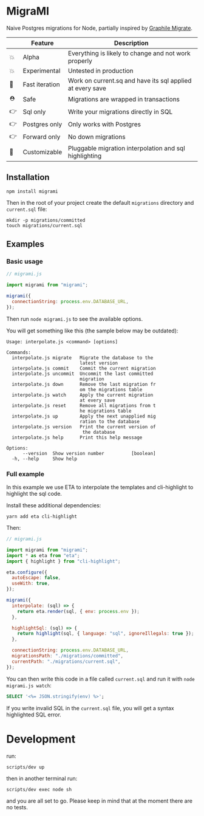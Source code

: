 # MigraMI

Naive Postgres migrations for Node, partially inspired by [Graphile Migrate](https://github.com/graphile/migrate).

|     | Feature        | Description                                                |
| --- | -------------- | ---------------------------------------------------------- |
| 💥  | Alpha          | Everything is likely to change and not work properly       |
| 💥  | Experimental   | Untested in production                                     |
| 🏁  | Fast iteration | Work on current.sq and have its sql applied at every save  |
| ⛑️  | Safe           | Migrations are wrapped in transactions                     |
| 👉  | Sql only       | Write your migrations directly in SQL                      |
| 👉  | Postgres only  | Only works with Postgres                                   |
| 👉  | Forward only   | No down migrations                                         |
| 🔧  | Customizable   | Pluggable migration interpolation and sql highlighting     |


## Installation

```shell
npm install migrami
```

Then in the root of your project create the default `migrations` directory and `current.sql` file:

```shell
mkdir -p migrations/committed
touch migrations/current.sql
```
## Examples

### Basic usage

```js
// migrami.js

import migrami from "migrami";

migrami({
  connectionString: process.env.DATABASE_URL,
});
```

Then run `node migrami.js` to see the available options.

You will get something like this (the sample below may be outdated):

```
Usage: interpolate.js <command> [options]

Commands:
  interpolate.js migrate   Migrate the database to the
                           latest version
  interpolate.js commit    Commit the current migration
  interpolate.js uncommit  Uncommit the last committed
                           migration
  interpolate.js down      Remove the last migration fr
                           om the migrations table
  interpolate.js watch     Apply the current migration
                           at every save
  interpolate.js reset     Remove all migrations from t
                           he migrations table
  interpolate.js up        Apply the next unapplied mig
                           ration to the database
  interpolate.js version   Print the current version of
                            the database
  interpolate.js help      Print this help message

Options:
      --version  Show version number          [boolean]
  -h, --help     Show help
```

### Full example

In this example we use ETA to interpolate the templates and cli-highlight to highlight the sql code.

Install these additional dependencies:

```shell
yarn add eta cli-highlight
```

Then:

```js
// migrami.js

import migrami from "migrami";
import * as eta from "eta";
import { highlight } from "cli-highlight";

eta.configure({
  autoEscape: false,
  useWith: true,
});

migrami({
  interpolate: (sql) => {
    return eta.render(sql, { env: process.env });
  },

  highlightSql: (sql) => {
    return highlight(sql, { language: "sql", ignoreIllegals: true });
  },

  connectionString: process.env.DATABASE_URL,
  migrationsPath: "./migrations/committed",
  currentPath: "./migrations/current.sql",
});
```

You can then write this code in a file called `current.sql` and run it with `node migrami.js watch`:

```sql
SELECT '<%= JSON.stringify(env) %>';
```

If you write invalid SQL in the `current.sql` file, you will get a syntax highlighted SQL error.

# Development

run:

```shell
scripts/dev up
```

then in another terminal run:

```shell
scripts/dev exec node sh
```

and you are all set to go. Please keep in mind that at the moment there are no tests.
